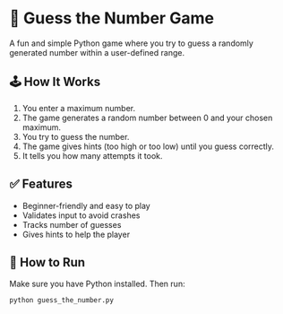 # 🎯 Guess the Number Game

A fun and simple Python game where you try to guess a randomly generated number within a user-defined range.

## 🕹️ How It Works

1. You enter a maximum number.
2. The game generates a random number between 0 and your chosen maximum.
3. You try to guess the number.
4. The game gives hints (too high or too low) until you guess correctly.
5. It tells you how many attempts it took.

## ✅ Features

- Beginner-friendly and easy to play  
- Validates input to avoid crashes  
- Tracks number of guesses  
- Gives hints to help the player  

## 🚀 How to Run

Make sure you have Python installed. Then run:

```bash
python guess_the_number.py
